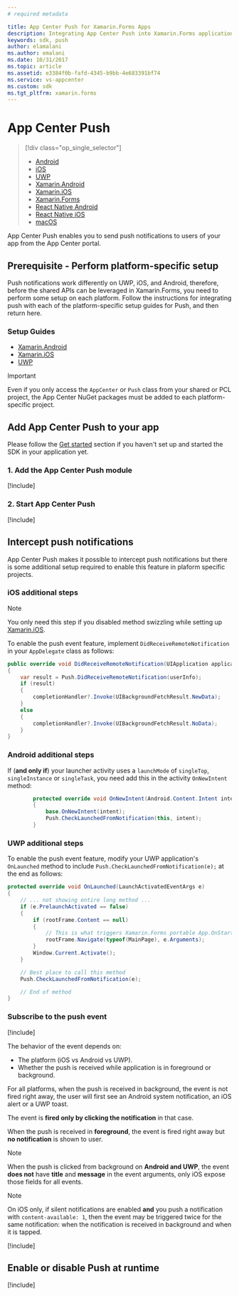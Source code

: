 ```yaml
---
# required metadata

title: App Center Push for Xamarin.Forms Apps
description: Integrating App Center Push into Xamarin.Forms applications
keywords: sdk, push
author: elamalani
ms.author: emalani
ms.date: 10/31/2017
ms.topic: article
ms.assetid: e3384f0b-fafd-4345-b9bb-4e683391bf74
ms.service: vs-appcenter
ms.custom: sdk
ms.tgt_pltfrm: xamarin.forms
---
```


# App Center Push

> [!div class="op_single_selector"]
> * [Android](android.md)
> * [iOS](ios.md)
> * [UWP](uwp.md)
> * [Xamarin.Android](xamarin-android.md)
> * [Xamarin.iOS](xamarin-ios.md)
> * [Xamarin.Forms](xamarin-forms.md)
> * [React Native Android](react-native-android.md)
> * [React Native iOS](react-native-ios.md)
> * [macOS](macos.md)

App Center Push enables you to send push notifications to users of your app from the App Center portal.

## Prerequisite - Perform platform-specific setup

Push notifications work differently on UWP, iOS, and Android, therefore, before the shared APIs can be leveraged in Xamarin.Forms, you need to perform some setup on each platform. Follow the instructions for integrating push with each of the platform-specific setup guides for Push, and then return here.

### Setup Guides
* [Xamarin.Android](xamarin-android.md)
* [Xamarin.iOS](xamarin-ios.md)
* [UWP](uwp.md)

>[!IMPORTANT]
>Even if you only access the `AppCenter` or `Push` class from your shared or PCL project, the App Center NuGet packages must be added to each platform-specific project.

## Add App Center Push to your app

Please follow the [Get started](~/sdk/getting-started/xamarin.md) section if you haven't set up and started the SDK in your application yet.

### 1. Add the App Center Push module

[!include[](add-nuget.md)]

### 2. Start App Center Push

[!include[](start-push.md)]

## Intercept push notifications

App Center Push makes it possible to intercept push notifications but there is some additional setup required to enable this feature in plaform specific projects.

### iOS additional steps

>[!NOTE]
>You only need this step if you disabled method swizzling while setting up [Xamarin.iOS](xamarin-ios.md).

To enable the push event feature, implement `DidReceiveRemoteNotification` in your `AppDelegate` class as follows:

```csharp
public override void DidReceiveRemoteNotification(UIApplication application, NSDictionary userInfo, System.Action<UIBackgroundFetchResult> completionHandler)
{
	var result = Push.DidReceiveRemoteNotification(userInfo);
	if (result)
	{
		completionHandler?.Invoke(UIBackgroundFetchResult.NewData);
	}
	else
	{
		completionHandler?.Invoke(UIBackgroundFetchResult.NoData);
	}
}
```

### Android additional steps

If (**and only if**) your launcher activity uses a `launchMode` of `singleTop`, `singleInstance` or `singleTask`, you need add this in the activity `OnNewIntent` method:

```csharp
        protected override void OnNewIntent(Android.Content.Intent intent)
        {
            base.OnNewIntent(intent);
            Push.CheckLaunchedFromNotification(this, intent);
        }
```

### UWP additional steps

To enable the push event feature, modify your UWP application's `OnLaunched` method to include `Push.CheckLaunchedFromNotification(e);` at the end as follows:

```csharp
protected override void OnLaunched(LaunchActivatedEventArgs e)
{
    // ... not showing entire long method ...
    if (e.PrelaunchActivated == false)
    {
        if (rootFrame.Content == null)
        {
            // This is what triggers Xamarin.Forms portable App.OnStart method where you typically call AppCenter.Start
            rootFrame.Navigate(typeof(MainPage), e.Arguments);
        }
        Window.Current.Activate();
    }

    // Best place to call this method
    Push.CheckLaunchedFromNotification(e);

    // End of method
}
```

### Subscribe to the push event

[!include[](dotnet-push-event-intro.md)]

The behavior of the event depends on:

* The platform (iOS vs Android vs UWP).
* Whether the push is received while application is in foreground or background.

For all platforms, when the push is received in background, the event is not 
fired right away, the user will first see an Android system notification, an
iOS alert or a UWP toast.

The event is **fired only by clicking the notification** in that case.

When the push is received in **foreground**, the event is fired right away but
**no notification** is shown to user.

> [!NOTE]
> When the push is clicked from background on **Android and UWP**, the event **does not** have **title**
and **message** in the event arguments, only iOS expose those fields for all events.

> [!NOTE]
> On iOS only, if silent notifications are enabled **and** you push a notification with `content-available: 1`, then the event may be triggered twice for the same notification: when the notification is received in background and when it is tapped.

[!include[](dotnet-push-event-example.md)]

## Enable or disable Push at runtime

[!include[](enable-or-disable.md)]
